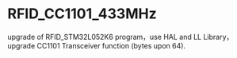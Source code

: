 # RFID_CC1101_433MHz
 upgrade of RFID_STM32L052K6 program，use HAL and LL Library，upgrade CC1101 Transceiver function (bytes upon 64).
